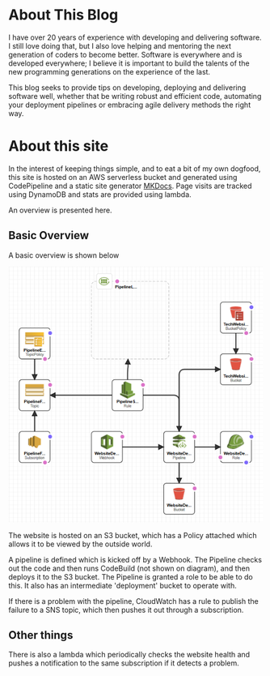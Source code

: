 # About This Blog

I have over 20 years of experience with developing and delivering software. I still love doing that, but I also love helping and mentoring the next generation of coders to become better. Software is everywhere and is developed everywhere; I believe it is important to build the talents of the new programming generations on the experience of the last.

This blog seeks to provide tips on developing, deploying and delivering software well, whether that be writing robust and efficient code, automating your deployment pipelines or embracing agile delivery methods the right way.

# About this site

In the interest of keeping things simple, and to eat a bit of my own dogfood, this site is hosted on an AWS serverless bucket and generated using CodePipeline and a static site generator [MKDocs](https://www.mkdocs.org). Page visits are tracked using DynamoDB and stats are provided using lambda.

An overview is presented here.

## Basic Overview

A basic overview is shown below

![Basic design overview](StaticWebSiteDevOps_Basic.png "Overview")

The website is hosted on an S3 bucket, which has a Policy attached which allows it to be viewed by the outside world.

A pipeline is defined which is kicked off by a Webhook. The Pipeline checks out the code and then runs CodeBuild (not shown on diagram), and then deploys it to the S3 bucket. The Pipeline is granted a role to be able to do this. It also has an intermediate 'deployment' bucket to operate with.

If there is a problem with the pipeline, CloudWatch has a rule to publish the failure to a SNS topic, which then pushes it out through a subscription.

## Other things

There is also a lambda which periodically checks the website health and pushes a notification to the same subscription if it detects a problem.

